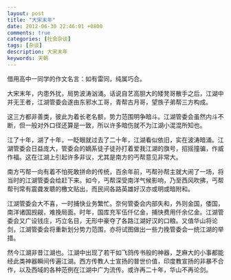```yaml
---
layout: post
title: "大宋末年"
date: 2012-06-30 22:46:01 +0800
comments: true
categories: [社会杂谈]
tags: [杂谈]
description: 大宋末年
keywords: 天朝
---
```


借用高中一同学的作文名言：如有雷同，纯属巧合。

大宋末年，内患外扰，局势波涛汹涌。话说自艺高胆大的矮凳哥散手之后，江湖中并无王者，江湖管委会遂由东邪水工哥，青帮古月哥，望族子弟帮三方构成。

这三方都非善类，彼此为着长老名额，势力范围明争暗斗。江湖管委会虽然内斗不断，但一般对外口径还算是一致，所以许多暗伤就不为江湖小混混所知也。

<!--more-->

江了十年，湖了十年，一眨眼就过去了二十年，江湖看似依旧，实在波涛暗涌。江湖管委会日益庞大，管委会的嫡系徒子徒孙打着爱我江湖的旗号，招摇撞骗，作威作福。这在江湖上引起许多非议，尤其是南方的丐帮意见非常大。

南方丐帮一向有着不怕死敢拼命的传统，百余年前，丐帮孙帮主就大闹了一场，将当时的江湖管委会给赶下来。如今，丐帮深受南洋气候影响，乃至西风吹拂，丐帮帮刊常有震聋发聩的檄文贴出，而民间各路英雄好汉亦或明或暗附和。

江湖管委会大不喜，一时捕快业务繁忙。奈何管委会内部失和，外则金国，倭国，南洋诸国觊觎，难挽局面。时年，国库充军伍仟亿金，捕快费用仟余亿金。江湖管委会又广设钱庄，巧立名目，无形中豪夺了各路江湖好汉的口粮。又值华山将论剑，江湖管委会将重新划分势力范围，亦将试图做出一些力挽管委会一统江湖的举措。

然今江湖非昔江湖也。江湖中出现了若干如飞鸽传书般的神器，芝麻大的小事都能经此类神器瞬间传遍江湖。西方传教人士宣扬的普世价值，印度教宣扬的非暴不合作，以及西域的各种范例在江湖中广为流传。或许再二十年，华山不再论剑。

